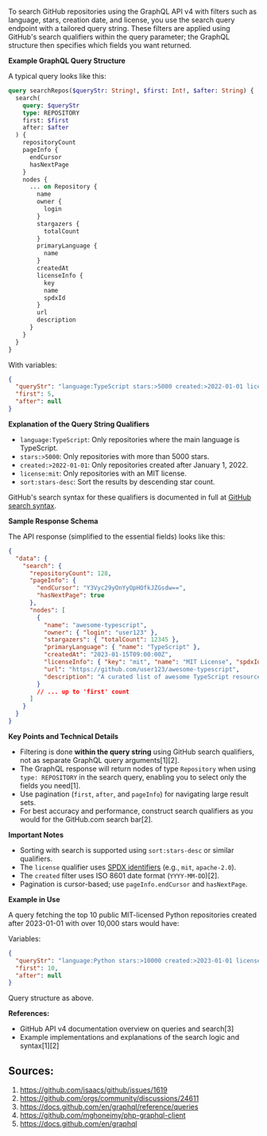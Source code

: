 To search GitHub repositories using the GraphQL API v4 with filters such as language, stars, creation date, and license, you use the search query endpoint with a tailored query string. These filters are applied using GitHub's search qualifiers within the query parameter; the GraphQL structure then specifies which fields you want returned.

**Example GraphQL Query Structure**

A typical query looks like this:

```graphql
query searchRepos($queryStr: String!, $first: Int!, $after: String) {
  search(
    query: $queryStr
    type: REPOSITORY
    first: $first
    after: $after
  ) {
    repositoryCount
    pageInfo {
      endCursor
      hasNextPage
    }
    nodes {
      ... on Repository {
        name
        owner {
          login
        }
        stargazers {
          totalCount
        }
        primaryLanguage {
          name
        }
        createdAt
        licenseInfo {
          key
          name
          spdxId
        }
        url
        description
      }
    }
  }
}
```
With variables:

```json
{
  "queryStr": "language:TypeScript stars:>5000 created:>2022-01-01 license:mit sort:stars-desc",
  "first": 5,
  "after": null
}
```

**Explanation of the Query String Qualifiers**
- `language:TypeScript`: Only repositories where the main language is TypeScript.
- `stars:>5000`: Only repositories with more than 5000 stars.
- `created:>2022-01-01`: Only repositories created after January 1, 2022.
- `license:mit`: Only repositories with an MIT license.
- `sort:stars-desc`: Sort the results by descending star count.

GitHub's search syntax for these qualifiers is documented in full at [GitHub search syntax](https://docs.github.com/en/search-github/searching-on-github/searching-for-repositories).

**Sample Response Schema**

The API response (simplified to the essential fields) looks like this:

```json
{
  "data": {
    "search": {
      "repositoryCount": 128,
      "pageInfo": {
        "endCursor": "Y3Vyc29yOnYyOpHOfkJZGsdw==",
        "hasNextPage": true
      },
      "nodes": [
        {
          "name": "awesome-typescript",
          "owner": { "login": "user123" },
          "stargazers": { "totalCount": 12345 },
          "primaryLanguage": { "name": "TypeScript" },
          "createdAt": "2023-01-15T09:00:00Z",
          "licenseInfo": { "key": "mit", "name": "MIT License", "spdxId": "MIT" },
          "url": "https://github.com/user123/awesome-typescript",
          "description": "A curated list of awesome TypeScript resources."
        }
        // ... up to 'first' count
      ]
    }
  }
}
```

**Key Points and Technical Details**
- Filtering is done **within the query string** using GitHub search qualifiers, not as separate GraphQL query arguments[1][2].
- The GraphQL response will return nodes of type `Repository` when using `type: REPOSITORY` in the search query, enabling you to select only the fields you need[1].
- Use pagination (`first`, `after`, and `pageInfo`) for navigating large result sets.
- For best accuracy and performance, construct search qualifiers as you would for the GitHub.com search bar[2].

**Important Notes**
- Sorting with search is supported using `sort:stars-desc` or similar qualifiers.
- The `license` qualifier uses [SPDX identifiers](https://spdx.org/licenses/) (e.g., `mit`, `apache-2.0`).
- The `created` filter uses ISO 8601 date format (`YYYY-MM-DD`)[2].
- Pagination is cursor-based; use `pageInfo.endCursor` and `hasNextPage`.

**Example in Use**

A query fetching the top 10 public MIT-licensed Python repositories created after 2023-01-01 with over 10,000 stars would have:

Variables:
```json
{
  "queryStr": "language:Python stars:>10000 created:>2023-01-01 license:mit is:public sort:stars-desc",
  "first": 10,
  "after": null
}
```

Query structure as above.

**References:**  
- GitHub API v4 documentation overview on queries and search[3]  
- Example implementations and explanations of the search logic and syntax[1][2]

## Sources:
1. https://github.com/isaacs/github/issues/1619
2. https://github.com/orgs/community/discussions/24611
3. https://docs.github.com/en/graphql/reference/queries
4. https://github.com/mghoneimy/php-graphql-client
5. https://docs.github.com/en/graphql
